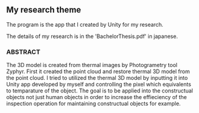 ## My research theme

The program is the app that I created by Unity for my research.

The details of my research is in the 'BachelorThesis.pdf' in japanese.
### ABSTRACT
The 3D model is created from thermal images by Photogrametry tool Zyphyr. First it created the point cloud and restore thermal 3D model from the point cloud. I tried to utilized the thermal 3D model by inputting it into Unity app developed by myself and controlling the pixel which equivalents to temparature of the object. The goal is to be applied into the constructual objects not just human objects in order to increase the effieciency of the inspection operation for maintaining constructual objects for example.
